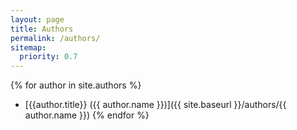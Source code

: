 ```yaml
---
layout: page
title: Authors
permalink: /authors/
sitemap:
  priority: 0.7
---
```

{% for author in site.authors %}
* [{{author.title}} ({{ author.name }})]({{ site.baseurl }}/authors/{{ author.name }})
{% endfor %}

